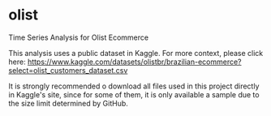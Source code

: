 # olist
Time Series Analysis for Olist Ecommerce

This analysis uses a public dataset in Kaggle. For more context, please click here: https://www.kaggle.com/datasets/olistbr/brazilian-ecommerce?select=olist_customers_dataset.csv

It is strongly recommended o download all files used in this project directly in Kaggle's site, since for some of them, it is only available a sample due to the size limit determined by GitHub.
